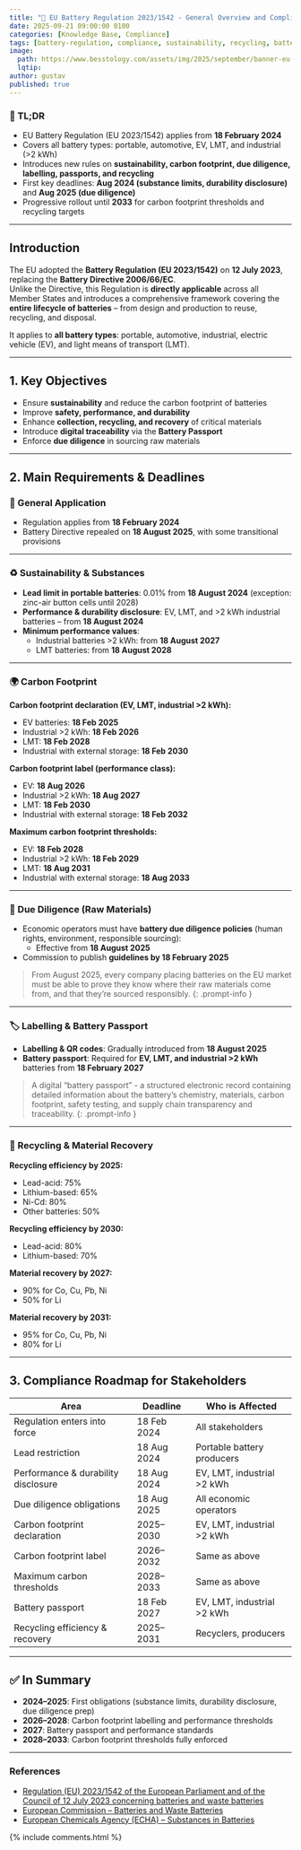 ```yaml
---
title: "🔋 EU Battery Regulation 2023/1542 - General Overview and Compliance Timeline"
date: 2025-09-21 09:00:00 0100
categories: [Knowledge Base, Compliance]
tags: [battery-regulation, compliance, sustainability, recycling, battery-passport]
image:
  path: https://www.besstology.com/assets/img/2025/september/banner-eu-battery-regulation.png
  lqtip:
author: gustav
published: true
---
```


### 📌 TL;DR

- EU Battery Regulation (EU 2023/1542) applies from **18 February 2024**  
- Covers all battery types: portable, automotive, EV, LMT, and industrial (>2 kWh)  
- Introduces new rules on **sustainability, carbon footprint, due diligence, labelling, passports, and recycling**  
- First key deadlines: **Aug 2024 (substance limits, durability disclosure)** and **Aug 2025 (due diligence)**  
- Progressive rollout until **2033** for carbon footprint thresholds and recycling targets  

---

## Introduction

The EU adopted the **Battery Regulation (EU 2023/1542)** on **12 July 2023**, replacing the **Battery Directive 2006/66/EC**.  
Unlike the Directive, this Regulation is **directly applicable** across all Member States and introduces a comprehensive framework covering the **entire lifecycle of batteries** – from design and production to reuse, recycling, and disposal.  

It applies to **all battery types**: portable, automotive, industrial, electric vehicle (EV), and light means of transport (LMT).  

---

## 1. Key Objectives

- Ensure **sustainability** and reduce the carbon footprint of batteries  
- Improve **safety, performance, and durability**  
- Enhance **collection, recycling, and recovery** of critical materials  
- Introduce **digital traceability** via the **Battery Passport**  
- Enforce **due diligence** in sourcing raw materials  

---

## 2. Main Requirements & Deadlines  

### 📅 General Application
- Regulation applies from **18 February 2024**  
- Battery Directive repealed on **18 August 2025**, with some transitional provisions  

---

### ♻️ Sustainability & Substances
- **Lead limit in portable batteries**: 0.01% from **18 August 2024** (exception: zinc-air button cells until 2028)  
- **Performance & durability disclosure**: EV, LMT, and >2 kWh industrial batteries – from **18 August 2024**  
- **Minimum performance values**:  
  - Industrial batteries >2 kWh: from **18 August 2027**  
  - LMT batteries: from **18 August 2028**  

---

### 🌍 Carbon Footprint  

**Carbon footprint declaration (EV, LMT, industrial >2 kWh):**  
- EV batteries: **18 Feb 2025**  
- Industrial >2 kWh: **18 Feb 2026**  
- LMT: **18 Feb 2028**  
- Industrial with external storage: **18 Feb 2030**  

**Carbon footprint label (performance class):**  
- EV: **18 Aug 2026**  
- Industrial >2 kWh: **18 Aug 2027**  
- LMT: **18 Feb 2030**  
- Industrial with external storage: **18 Feb 2032**  

**Maximum carbon footprint thresholds:**  
- EV: **18 Feb 2028**  
- Industrial >2 kWh: **18 Feb 2029**  
- LMT: **18 Aug 2031**  
- Industrial with external storage: **18 Aug 2033**  

---

### 🔎 Due Diligence (Raw Materials)  
- Economic operators must have **battery due diligence policies** (human rights, environment, responsible sourcing):  
  - Effective from **18 August 2025**  
- Commission to publish **guidelines by 18 February 2025**  

> From August 2025, every company placing batteries on the EU market must be able to prove they know where their raw materials come from, and that they’re sourced responsibly.
{: .prompt-info }

---

### 🏷️ Labelling & Battery Passport  
- **Labelling & QR codes**: Gradually introduced from **18 August 2025**  
- **Battery passport**: Required for **EV, LMT, and industrial >2 kWh** batteries from **18 February 2027**  

> A digital “battery passport” - a structured electronic record containing detailed information about the battery’s chemistry, materials, carbon footprint, safety testing, and supply chain transparency and traceability.
{: .prompt-info }

---

### 🔄 Recycling & Material Recovery  

**Recycling efficiency by 2025:**  
- Lead-acid: 75%  
- Lithium-based: 65%  
- Ni-Cd: 80%  
- Other batteries: 50%  

**Recycling efficiency by 2030:**  
- Lead-acid: 80%  
- Lithium-based: 70%  

**Material recovery by 2027:**  
- 90% for Co, Cu, Pb, Ni  
- 50% for Li  

**Material recovery by 2031:**  
- 95% for Co, Cu, Pb, Ni  
- 80% for Li  

---

## 3. Compliance Roadmap for Stakeholders  

| Area                               | Deadline     | Who is Affected                         |
|------------------------------------|-------------|-----------------------------------------|
| Regulation enters into force        | 18 Feb 2024 | All stakeholders                         |
| Lead restriction                    | 18 Aug 2024 | Portable battery producers               |
| Performance & durability disclosure | 18 Aug 2024 | EV, LMT, industrial >2 kWh               |
| Due diligence obligations           | 18 Aug 2025 | All economic operators                   |
| Carbon footprint declaration        | 2025–2030   | EV, LMT, industrial >2 kWh               |
| Carbon footprint label              | 2026–2032   | Same as above                            |
| Maximum carbon thresholds           | 2028–2033   | Same as above                            |
| Battery passport                    | 18 Feb 2027 | EV, LMT, industrial >2 kWh               |
| Recycling efficiency & recovery     | 2025–2031   | Recyclers, producers                      |

---

## ✅ In Summary  

- **2024–2025**: First obligations (substance limits, durability disclosure, due diligence prep)  
- **2026–2028**: Carbon footprint labelling and performance thresholds  
- **2027**: Battery passport and performance standards  
- **2028–2033**: Carbon footprint thresholds fully enforced  

---

### References  

- [Regulation (EU) 2023/1542 of the European Parliament and of the Council of 12 July 2023 concerning batteries and waste batteries](https://eur-lex.europa.eu/eli/reg/2023/1542/oj)  
- [European Commission – Batteries and Waste Batteries](https://environment.ec.europa.eu/topics/waste-and-recycling/batteries-and-waste-batteries_en)  
- [European Chemicals Agency (ECHA) – Substances in Batteries](https://echa.europa.eu/)  

{% include comments.html %}
